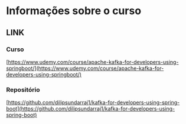 # Informações sobre o curso

## LINK


### Curso

[https://www.udemy.com/course/apache-kafka-for-developers-using-springboot/](https://www.udemy.com/course/apache-kafka-for-developers-using-springboot/)

### Repositório

[https://github.com/dilipsundarraj1/kafka-for-developers-using-spring-boot](https://github.com/dilipsundarraj1/kafka-for-developers-using-spring-boot)
